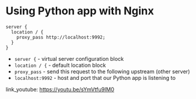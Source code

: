 # Using Python app with Nginx

```nginx
server {
  location / {
    proxy_pass http://localhost:9992;
  }
}
```

- `server {` - virtual server configuration block
- `location / {` - default location block
- `proxy_pass` - send this request to the following upstream (other server)
- `localhost:9992` - host and port that our Python app is listening to


link_youtube: https://youtu.be/sYmVtfu9IM0
